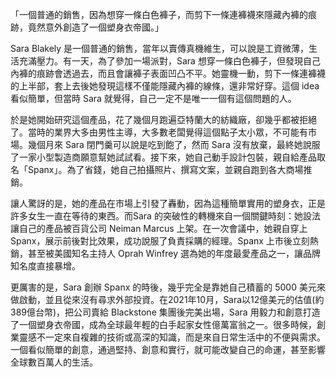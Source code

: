 「一個普通的銷售，因為想穿一條白色褲子，而剪下一條連褲襪來隱藏內褲的痕跡，竟然意外創造了一個塑身衣帝國。」

Sara Blakely 是一個普通的銷售，當年以賣傳真機維生，可以說是工資微薄，生活充滿壓力。有一天，為了參加一場派對，Sara 想穿一條白色褲子，但發現自己內褲的痕跡會透過去，而且會讓褲子表面凹凸不平。她靈機一動，剪下一條連褲襪的上半部，套上去後她發現這樣不僅能隱藏內褲的線條，還非常好穿。這個 idea 看似簡單，但當時 Sara 就覺得，自己一定不是唯一一個有這個問題的人。

於是她開始研究這個產品，花了幾個月跑遍亞特蘭大的紡織廠，卻幾乎都被拒絕了。當時的業界大多由男性主導，大多數老闆覺得這個點子太小眾，不可能有市場。幾個月來 Sara 閉門羹可以說是吃到飽了，然而 Sara 沒有放棄，最終她說服了一家小型製造商願意幫她試試看。接下來，她自己動手設計包裝，親自給產品取名「Spanx」。為了省錢，她自己拍攝照片、撰寫文案，並親自跑到各大商場推銷。

讓人驚訝的是，她的產品在市場上引發了轟動，因為這種簡單實用的塑身衣，正是許多女生一直在等待的東西。而Sara 的突破性的轉機來自一個關鍵時刻：她設法讓自己的產品被百貨公司 Neiman Marcus 上架。在一次會議中，她親自穿上 Spanx，展示前後對比效果，成功說服了負責採購的經理。Spanx 上市後立刻熱銷，甚至被美國知名主持人 Oprah Winfrey 選為她的年度最愛產品之一，讓品牌知名度直接暴增。

更厲害的是，Sara 創辦 Spanx 的時後，幾乎完全是靠她自己積蓄的 5000 美元來做啟動，並且從來沒有尋求外部投資。在2021年10月，Sara以12億美元的估值(約389億台幣)，把公司賣給 Blackstone 集團後完美出場，Sara 用毅力和創意打造了一個塑身衣帝國，成為全球最年輕的白手起家女性億萬富翁之一。很多時候，創業靈感不一定來自複雜的技術或高深的知識，而是來自日常生活中的不便與需求。一個看似簡單的創意，通過堅持、創意和實行，就可能改變自己的命運，甚至影響全球數百萬人的生活。